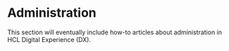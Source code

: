 # Administration

This section will eventually include how-to articles about administration in HCL Digital Experience (DX).
